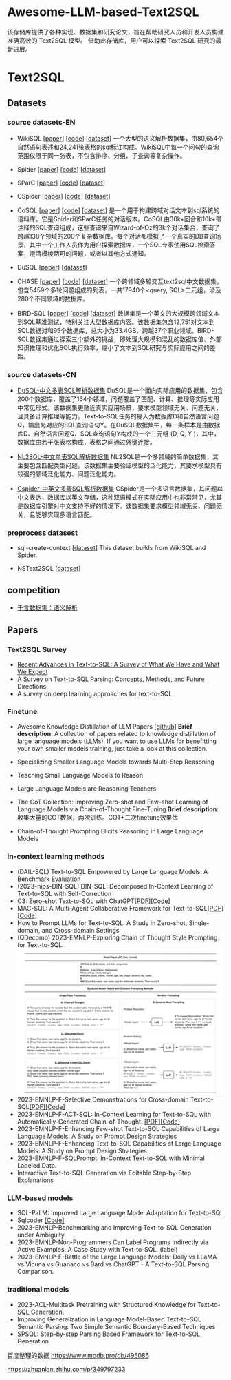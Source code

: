 # Awesome-LLM-based-Text2SQL
<!-- This repository provides various implementations, datasets, and research papers that aim to help researchers and developers build accurate and efficient Text2SQL models. With the help of this repository, users can explore the latest advancements in Text2SQL research. -->
该存储库提供了各种实现、数据集和研究论文，旨在帮助研究人员和开发人员构建准确高效的 Text2SQL 模型。 借助此存储库，用户可以探索 Text2SQL 研究的最新进展。

# Text2SQL

## Datasets
### source datasets-EN
- WikiSQL [[paper](https://arxiv.org/pdf/1709.00103.pdf)] [[code](https://github.com/salesforce/WikiSQL)] [[dataset](https://github.com/salesforce/WikiSQL)]
一个大型的语义解析数据集，由80,654个自然语句表述和24,241张表格的sql标注构成。WikiSQL中每一个问句的查询范围仅限于同一张表，不包含排序、分组、子查询等复杂操作。

- Spider [[paper](https://arxiv.org/pdf/1809.08887.pdf)] [[code](https://github.com/taoyds/spider)] [[dataset](https://yale-lily.github.io/spider)]
- SParC [[paper](https://arxiv.org/pdf/1906.02285.pdf)] [[code](https://github.com/taoyds/sparc)] [[dataset](https://drive.google.com/uc?export=download&id=1Uu7NMHTR1tdQw1t7bAuM7OPU4LElVKfg)]
- CSpider [[paper](https://arxiv.org/pdf/1909.13293.pdf)] [[code](https://github.com/taolusi/chisp)] [[dataset](https://drive.google.com/drive/folders/1TxCUq1ydPuBdDdHF3MkHT-8zixluQuLa?usp=sharing)]
- CoSQL [[paper](https://arxiv.org/pdf/1909.05378.pdf)] [[code](https://yale-lily.github.io/cosql)] [[dataset](https://yale-lily.github.io/cosql)]
是一个用于构建跨域对话文本到sql系统的语料库。它是Spider和SParC任务的对话版本。CoSQL由30k+回合和10k+带注释的SQL查询组成，这些查询来自Wizard-of-Oz的3k个对话集合，查询了跨越138个领域的200个复杂数据库。每个对话都模拟了一个真实的DB查询场景，其中一个工作人员作为用户探索数据库，一个SQL专家使用SQL检索答案，澄清模棱两可的问题，或者以其他方式通知。

- DuSQL [[paper](https://aclanthology.org/2020.emnlp-main.562.pdf)] [[dataset](https://www.luge.ai/#/luge/dataDetail?id=13)]
- CHASE [[paper](https://aclanthology.org/2021.acl-long.180.pdf)] [[code](https://github.com/xjtu-intsoft/chase)] [[dataset](https://github.com/xjtu-intsoft/chase/tree/page/data)]
一个跨领域多轮交互text2sql中文数据集，包含5459个多轮问题组成的列表，一共17940个<query, SQL>二元组，涉及280个不同领域的数据库。

- BIRD-SQL [[paper](https://arxiv.org/pdf/2305.03111.pdf)] [[code](https://github.com/AlibabaResearch/DAMO-ConvAI/tree/main/bird)] [[dataset](https://bird-bench.github.io/)]
数据集是一个英文的大规模跨领域文本到SQL基准测试，特别关注大型数据库内容。该数据集包含12,751对文本到SQL数据对和95个数据库，总大小为33.4GB，跨越37个职业领域。BIRD-SQL数据集通过探索三个额外的挑战，即处理大规模和混乱的数据库值、外部知识推理和优化SQL执行效率，缩小了文本到SQL研究与实际应用之间的差距。

### source datasets-CN
- [DuSQL-中文多表SQL解析数据集](https://www.luge.ai/#/luge/dataDetail?id=13)
DuSQL是一个面向实际应用的数据集，包含200个数据库，覆盖了164个领域，问题覆盖了匹配、计算、推理等实际应用中常见形式。该数据集更贴近真实应用场景，要求模型领域无关、问题无关，且具备计算推理等能力。Text-to-SQL任务的输入为数据库D和自然语言问题Q，输出为对应的SQL查询语句Y。在DuSQL数据集中，每一条样本是由数据库D、自然语言问题Q、SQL查询语句Y构成的一个三元组 (D, Q, Y )，其中，数据库由若干张表格构成，表格之间通过外键连接。


- [NL2SQL-中文单表SQL解析数据集](https://www.luge.ai/#/luge/dataDetail?id=12)
NL2SQL是一个多领域的简单数据集，其主要包含匹配类型问题。该数据集主要验证模型的泛化能力，其要求模型具有较强的领域泛化能力、问题泛化能力。


- [Cspider-中英文多表SQL解析数据集](https://www.luge.ai/#/luge/dataDetail?id=11)
CSpider是一个多语言数据集，其问题以中文表达，数据库以英文存储，这种双语模式在实际应用中也非常常见，尤其是数据库引擎对中文支持不好的情况下。该数据集要求模型领域无关、问题无关，且能够实现多语言匹配。


### preprocess datasest
- sql-create-context [[dataset](https://huggingface.co/datasets/b-mc2/sql-create-context)]
This dataset builds from WikiSQL and Spider.

- NSText2SQL [[dataset](https://huggingface.co/datasets/NumbersStation/NSText2SQL)]

## competition
- [千言数据集：语义解析](https://aistudio.baidu.com/competition/detail/47/0/leaderboard)


## Papers

### Text2SQL Survey
- [Recent Advances in Text-to-SQL: A Survey of What We Have and What We Expect]()
- A Survey on Text-to-SQL Parsing: Concepts, Methods, and Future Directions
- A survey on deep learning approaches for text-to-SQL

### Finetune
- Awesome Knowledge Distillation of LLM Papers [[github]](https://github.com/Tebmer/Awesome-Knowledge-Distillation-of-LLMs) **Brief description**: A collection of papers related to knowledge distillation of large language models (LLMs). If you want to use LLMs for benefitting your own smaller models training, just take a look at this collection.

- Specializing Smaller Language Models towards Multi-Step Reasoning
- Teaching Small Language Models to Reason
- Large Language Models are Reasoning Teachers
- The CoT Collection: Improving Zero-shot and Few-shot Learning of Language Models via Chain-of-Thought Fine-Tuning **Brief description**: 收集大量的COT数据，两次训练。COT+二次finetune效果优
-  Chain-of-Thought Prompting Elicits Reasoning in Large Language Models

### in-context learning methods
- (DAIL-SQL) Text-to-SQL Empowered by Large Language Models: A Benchmark Evaluation
- (2023-nips-DIN-SQL) DIN-SQL: Decomposed In-Context Learning of Text-to-SQL with Self-Correction
- C3: Zero-shot Text-to-SQL with ChatGPT[[PDF]](https://arxiv.org/pdf/2307.07306.pdf)[[Code]](https://github.com/bigbigwatermalon/C3SQL)
- MAC-SQL: A Multi-Agent Collaborative Framework for Text-to-SQL[[PDF]](https://arxiv.org/abs/2312.11242)[[Code]](https://github.com/wbbeyourself/MAC-SQL)
- How to Prompt LLMs for Text-to-SQL: A Study in Zero-shot, Single-domain, and Cross-domain Settings
- (QDecomp) 2023-EMNLP-Exploring Chain of Thought Style Prompting for Text-to-SQL.
![QDecomp model](./image/QDecomp.png)
- 2023-EMNLP-F-Selective Demonstrations for Cross-domain Text-to-SQL[[PDF]](https://arxiv.org/pdf/2310.06302.pdf)[[Code]]()
- 2023-EMNLP-F-ACT-SQL: In-Context Learning for Text-to-SQL with Automatically-Generated Chain-of-Thought. [[PDF]]()[[Code]](https://github.com/X-LANCE/text2sql-GPT)
- 2023-EMNLP-F-Enhancing Few-shot Text-to-SQL Capabilities of Large Language Models: A Study on Prompt Design Strategies
- 2023-EMNLP-F-Enhancing Text-to-SQL Capabilities of Large Language Models: A Study on Prompt Design Strategies
- 2023-EMNLP-F-SQLPrompt: In-Context Text-to-SQL with Minimal Labeled Data.
- Interactive Text-to-SQL Generation via Editable Step-by-Step Explanations


### LLM-based models
- SQL-PaLM: Improved Large Language Model Adaptation for Text-to-SQL
- Sqlcoder [[Code]](https://github.com/defog-ai/sqlcoder)
- 2023-EMNLP-Benchmarking and Improving Text-to-SQL Generation under Ambiguity.
- 2023-EMNLP-Non-Programmers Can Label Programs Indirectly via Active Examples: A Case Study with Text-to-SQL. (label)
- 2023-EMNLP-F-Battle of the Large Language Models: Dolly vs LLaMA vs Vicuna vs Guanaco vs Bard vs ChatGPT - A Text-to-SQL Parsing Comparison.

### traditional models
- 2023-ACL-Multitask Pretraining with Structured Knowledge for Text-to-SQL Generation.
- Improving Generalization in Language Model-Based Text-to-SQL Semantic Parsing: Two Simple Semantic Boundary-Based Techniques
- SPSQL: Step-by-step Parsing Based Framework for Text-to-SQL Generation



百度整理的数据
https://www.modb.pro/db/495086

https://zhuanlan.zhihu.com/p/349797233